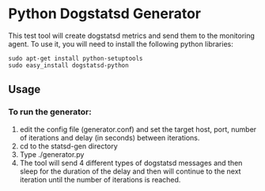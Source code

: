# Python Dogstatsd Generator

This test tool will create dogstatsd metrics and send them to the monitoring agent.
To use it, you will need to install the following python libraries:
```
sudo apt-get install python-setuptools
sudo easy_install dogstatsd-python
```

## Usage
### To run the generator:
1) edit the config file (generator.conf) and set the target host, port, number of
iterations and delay (in seconds) between iterations.
2) cd to the statsd-gen directory
3) Type ./generator.py
4) The tool will send 4 different types of dogstatsd messages and then sleep for
the duration of the delay and then will continue to the next iteration until the
number of iterations is reached.